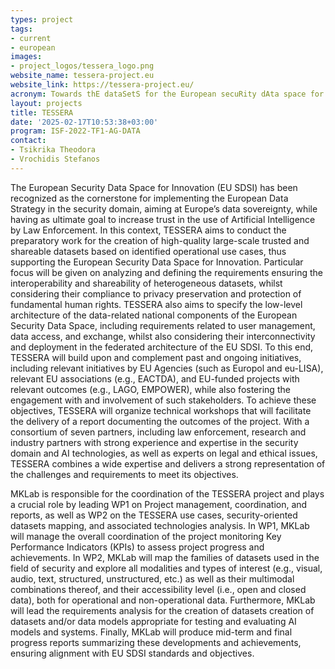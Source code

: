 ```yaml
---
types: project
tags:
- current
- european
images:
- project_logos/tessera_logo.png
website_name: tessera-project.eu
website_link: https://tessera-project.eu/
acronym: Towards thE dataSetS for the European secuRity dAta space for innovation
layout: projects
title: TESSERA
date: '2025-02-17T10:53:38+03:00'
program: ISF-2022-TF1-AG-DATA
contact: 
- Tsikrika Theodora
- Vrochidis Stefanos
---
```


<p>
The European Security Data Space for Innovation (EU SDSI) has been recognized as the cornerstone for implementing the European Data Strategy in the security domain, aiming at Europe’s data sovereignty, while having as ultimate goal to increase trust in the use of Artificial Intelligence by Law Enforcement. In this context, TESSERA aims to conduct the preparatory work for the creation of high-quality large-scale trusted and shareable datasets based on identified operational use cases, thus supporting the European Security Data Space for Innovation. Particular focus will be given on analyzing and defining the requirements ensuring the interoperability and shareability of heterogeneous datasets, whilst considering their compliance to privacy preservation and protection of fundamental human rights. TESSERA also aims to specify the low-level architecture of the data-related national components of the European Security Data Space, including requirements related to user management, data access, and exchange, whilst also considering their interconnectivity and deployment in the federated architecture of the EU SDSI. To this end, TESSERA will build upon and complement past and ongoing initiatives, including relevant initiatives by EU Agencies (such as Europol and eu-LISA), relevant EU associations (e.g., EACTDA), and EU-funded projects with relevant outcomes (e.g., LAGO, EMPOWER), while also fostering the engagement with and involvement of such stakeholders. To achieve these objectives, TESSERA will organize technical workshops that will facilitate the delivery of a report documenting the outcomes of the project. With a consortium of seven partners, including law enforcement, research and industry partners with strong experience and expertise in the security domain and AI technologies, as well as experts on legal and ethical issues, TESSERA combines a wide expertise and delivers a strong representation of the challenges and requirements to meet its objectives.
</p>
<p>
MKLab is responsible for the coordination of the TESSERA project and plays a crucial role by leading WP1 on Project management, coordination, and reports, as well as WP2 on the TESSERA use cases, security-oriented datasets mapping, and associated technologies analysis. In WP1, MKLab will manage the overall coordination of the project monitoring Key Performance Indicators (KPIs) to assess project progress and achievements. In WP2, MKLab will map the families of datasets used in the field of security and explore all modalities and types of interest (e.g., visual, audio, text, structured, unstructured, etc.) as well as their multimodal combinations thereof, and their accessibility level (i.e., open and closed data), both for operational and non-operational data. Furthermore, MKLab will lead the requirements analysis for the creation of datasets creation of datasets and/or data models appropriate for testing and evaluating AI models and systems. Finally, MKLab  will produce mid-term and final progress reports summarizing these developments and achievements, ensuring alignment with EU SDSI standards and objectives.
</p>